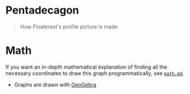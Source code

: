 # Pentadecagon
> How Floaterest's profile picture is made

# Math
If you want an in-depth mathematical explanation of finding all the necessary coordinates to draw this graph programmatically, see [`math.md`](doc/math.md).
- Graphs are drawn with [GeoGebra](https://www.geogebra.org/calculator)
